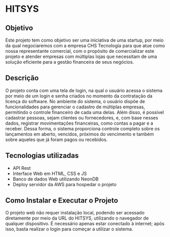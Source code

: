 # HITSYS

## Objetivo
Este projeto tem como objetivo ser uma iniciativa de uma startup, por meio da qual negociaremos com a empresa CHS Tecnologia para que atue como nossa representante comercial, com o propósito de comercializar este projeto e atender empresas com múltiplas lojas que necessitam de uma solução eficiente para a gestão financeira de seus negócios.

## Descrição
O projeto conta com uma tela de login, na qual o usuário acessa o sistema por meio de um login e senha criados no momento da contratação da licença do software. No ambiente do sistema, o usuário dispõe de funcionalidades para gerenciar o cadastro de múltiplas empresas, permitindo o controle financeiro de cada uma delas. Além disso, é possível cadastrar pessoas, sejam clientes ou fornecedores, e, com base nesses dados, registrar movimentações financeiras, como contas a pagar e a receber. Dessa forma, o sistema proporciona controle completo sobre os lançamentos em aberto, vencidos, próximos do vencimento e também sobre aqueles que já foram pagos ou recebidos.

## Tecnologias utilizadas
- API Rest
- Interface Web em HTML, CSS e JS
- Banco de dados Web utilizando NeonDB
- Deploy servidor da AWS para hospedar o projeto

## Como Instalar e Executar o Projeto
O projeto web não requer instalação local, podendo ser acessado diretamente por meio da URL do HITSYS, utilizando o navegador de qualquer dispositivo. É necessário apenas estar conectado à internet; após isso, basta realizar o login para começar a utilizar o sistema.